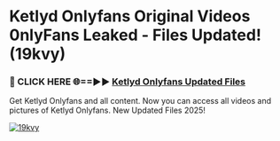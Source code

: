# Ketlyd Onlyfans Original Videos 0nlyFans Leaked - Files Updated! (19kvy)

<h3>🔴 CLICK HERE 🌐==►► <a href="https://tinyurl.com/ehrbuxhb" rel="nofollow">Ketlyd Onlyfans Updated Files</a></h3>

Get Ketlyd Onlyfans and all content. Now you can access all videos and pictures of Ketlyd Onlyfans. New Updated Files 2025!

[![19kvy](https://i.imgur.com/lVYEuWS.gif)](https://tinyurl.com/ehrbuxhb)
